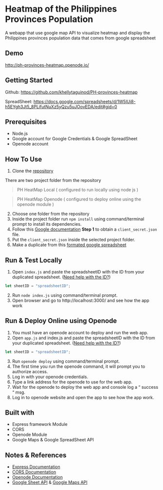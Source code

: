 # Heatmap of the Philippines Provinces Population
A webapp that use google map API to visualize heatmap and display the Philippines provinces population data that comes from google spreadsheet

## Demo
http://ph-provinces-heatmap.openode.io/

## Getting Started
Github:
 https://github.com/khellytaguinod/PH-provinces-heatmap

SpreadSheet: https://docs.google.com/spreadsheets/d/1W5lUi8-h5EYgh3Jt5_8PLifutNuXz5yQzu5uJOovEDA/edit#gid=0

## Prerequisites
* Node.js 
* Google account for Google Credentials & Google SpreadSheet
* Openode account

## How To Use
1. Clone the [repository](https://github.com/khellytaguinod/PH-provinces-heatmap)  

There are two project folder from the repository
> PH HeatMap Local ( configured to run locally using node js )

> PH HeatMap Openode ( configured to deploy online using the openode module )

2. Choose one folder from the repository
3. Inside the project folder run `npm install`  using command/terminal prompt to install its dependencies.
4. Follow this [Google documentation](https://developers.google.com/sheets/api/quickstart/nodejs) **Step 1** to obtain a `client_secret.json` file.
5. Put the `client_secret.json` inside the selected project folder.
6. Make a duplicate from this [formated google spreadsheet](https://docs.google.com/spreadsheets/d/1W5lUi8-h5EYgh3Jt5_8PLifutNuXz5yQzu5uJOovEDA/edit?usp=sharing) 

## Run & Test Locally
1. Open `index.js` and paste the spreadsheetID with the ID from your duplicated spreadsheet. ([Need help with the ID?](https://developers.google.com/sheets/api/guides/concepts))
```js
let sheetID = "spreadsheetID";
```

2. Run `node index.js` using command/terminal prompt.
3. Open browser and go to http://localhost:3000/ and see how the app work

 
## Run & Deploy Online using Openode
1. You must have an openode account to deploy and run the web app.
2. Open `app.js` and  index.js and paste the spreadsheetID with the ID from your duplicated spreadsheet. ([Need help with the ID?](https://developers.google.com/sheets/api/guides/concepts))
```js
let sheetID = "spreadsheetID";
```

3. Run `openode deploy` using command/terminal prompt.
4. The first time you run the openode command, it will prompt you to authorize access.
5. Log in with your openode credentials.
6. Type a link address for the openode to use for the web app.
7. Wait for the openode to deploy the web app and console log a “ success “ msg.
8. Log in to openode website and open the app to see how the app work.

## Built with
- Express framework Module
- CORS
- Openode Module
- Google Maps & Google SpreadSheet API


## Notes & References 
- [Express Documentation](http://expressjs.com/en/starter/installing.html) 
- [CORS Documentation](https://github.com/expressjs/cors) 
- [Openode Documentation](https://openode.io/docs)
- [Google Sheet API](https://developers.google.com/sheets/api/quickstart/nodejs) & [Google Maps API](https://developers.google.com/maps/documentation/javascript/examples/)

